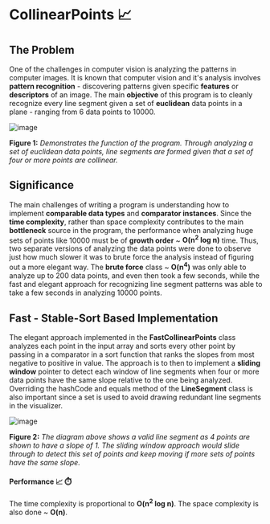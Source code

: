 # CollinearPoints :chart_with_upwards_trend:	

## The Problem
One of the challenges in computer vision is analyzing the patterns in computer images.  It is known that computer vision and it's analysis involves **pattern recognition** - discovering patterns given specific **features** or **descriptors** of an image.  The main **objective** of this program is to cleanly recognize every line segment given a set of **euclidean** data points in a plane - ranging from 6 data points to 10000.

![image](https://user-images.githubusercontent.com/68613171/167939564-4be47e15-85d3-415c-b115-9e2d13da3014.png)

**Figure 1:**  _Demonstrates the function of the program.  Through analyzing a set of euclidean data points, line segments are formed given that a set of four or more points are collinear._

## Significance
The main challenges of writing a program is understanding how to implement **comparable data types** and **comparator instances**.  Since the **time complexity**, rather than space complexity contributes to the main **bottleneck** source in the program, the performance when analyzing huge sets of points like 10000 must be of **growth order** ~ **O(n<sup>2</sup> log n)** time.  Thus, two separate versions of analyzing the data points were done to observe just how much slower it was to brute force the analysis instead of figuring out a more elegant way.  The **brute force** class ~ **O(n<sup>4</sup>)** was only able to analyze up to 200 data points, and even then took a few seconds, while the fast and elegant approach for recognizing line segment patterns was able to take a few seconds in analyzing 10000 points.  

## Fast - Stable-Sort Based Implementation
The elegant approach implemented in the **FastCollinearPoints** class analyzes each point in the input array and sorts every other point by passing in a comparator in a sort function that ranks the slopes from most negative to positive in value. The approach is to then to implement a **sliding window** pointer to detect each window of line segments when four or more data points have the same slope relative to the one being analyzed.  Overriding the hashCode and equals method of the **LineSegment** class is also important since a set is used to avoid drawing redundant line segments in the visualizer.

![image](https://user-images.githubusercontent.com/68613171/167945826-99ce1efe-cc5b-4254-83df-0476eea11f38.png)

**Figure 2:**  _The diagram above shows a valid line segment as 4 points are shown to have a slope of 1.  The sliding window approach would slide through to detect this set of points and keep moving if more sets of points have the same slope._

#### Performance :chart_with_upwards_trend: :stopwatch:
The time complexity is proportional to **O(n<sup>2</sup> log n)**.  The space complexity is also done ~ **O(n)**.



